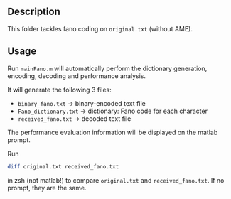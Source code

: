 ## Description

This folder tackles fano coding on `original.txt` (without AME).

## Usage

Run `mainFano.m` will automatically perform the dictionary generation, encoding, decoding and performance analysis. 

It will generate the following 3 files:

* `binary_fano.txt` -> binary-encoded text file
* `Fano_dictionary.txt` -> dictionary: Fano code for each character
* `received_fano.txt` -> decoded text file

The performance evaluation information will be displayed on the matlab prompt.

Run

```zsh
diff original.txt received_fano.txt
```

in zsh (not matlab!) to compare `original.txt` and `received_fano.txt`. If no prompt, they are the same.